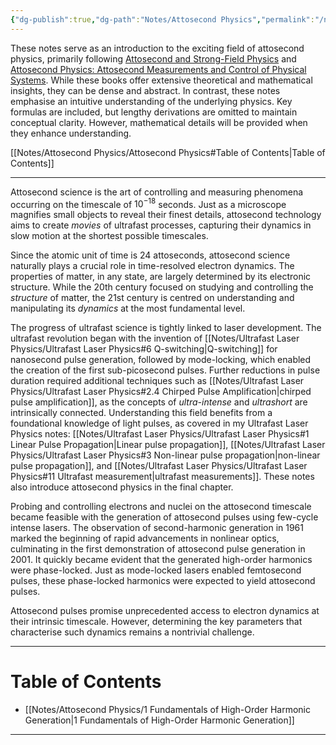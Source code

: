 ```yaml
---
{"dg-publish":true,"dg-path":"Notes/Attosecond Physics","permalink":"/notes/attosecond-physics/","dgShowBacklinks":"false","dgShowLocalGraph":true,"dgShowInlineTitle":true,"dgShowToc":"false","updated":"2025-01-31T22:31:51.657+01:00"}
---
```


These notes serve as an introduction to the exciting field of attosecond physics, primarily following [Attosecond and Strong-Field Physics](https://www.cambridge.org/core/books/attosecond-and-strongfield-physics/B75E906A3C0AFE97902F0500312816B3) and [Attosecond Physics: Attosecond Measurements and Control of Physical Systems](https://link.springer.com/book/10.1007/978-3-642-37623-8). While these books offer extensive theoretical and mathematical insights, they can be dense and abstract. In contrast, these notes emphasise an intuitive understanding of the underlying physics. Key formulas are included, but lengthy derivations are omitted to maintain conceptual clarity. However, mathematical details will be provided when they enhance understanding.

[[Notes/Attosecond Physics/Attosecond Physics#Table of Contents\|Table of Contents]]

---

Attosecond science is the art of controlling and measuring phenomena occurring on the timescale of $10^{-18}$ seconds. Just as a microscope magnifies small objects to reveal their finest details, attosecond technology aims to create _movies_ of ultrafast processes, capturing their dynamics in slow motion at the shortest possible timescales.

Since the atomic unit of time is 24 attoseconds, attosecond science naturally plays a crucial role in time-resolved electron dynamics. The properties of matter, in any state, are largely determined by its electronic structure. While the 20th century focused on studying and controlling the _structure_ of matter, the 21st century is centred on understanding and manipulating its _dynamics_ at the most fundamental level.

The progress of ultrafast science is tightly linked to laser development. The ultrafast revolution began with the invention of [[Notes/Ultrafast Laser Physics/Ultrafast Laser Physics#6 Q-switching\|Q-switching]] for nanosecond pulse generation, followed by mode-locking, which enabled the creation of the first sub-picosecond pulses. Further reductions in pulse duration required additional techniques such as [[Notes/Ultrafast Laser Physics/Ultrafast Laser Physics#2.4 Chirped Pulse Amplification\|chirped pulse amplification]], as the concepts of _ultra-intense_ and _ultrashort_ are intrinsically connected. Understanding this field benefits from a foundational knowledge of light pulses, as covered in my Ultrafast Laser Physics notes: [[Notes/Ultrafast Laser Physics/Ultrafast Laser Physics#1 Linear Pulse Propagation\|Linear pulse propagation]], [[Notes/Ultrafast Laser Physics/Ultrafast Laser Physics#3 Non-linear pulse propagation\|non-linear pulse propagation]], and [[Notes/Ultrafast Laser Physics/Ultrafast Laser Physics#11 Ultrafast measurement\|ultrafast measurements]]. These notes also introduce attosecond physics in the final chapter.

Probing and controlling electrons and nuclei on the attosecond timescale became feasible with the generation of attosecond pulses using few-cycle intense lasers. The observation of second-harmonic generation in 1961 marked the beginning of rapid advancements in nonlinear optics, culminating in the first demonstration of attosecond pulse generation in 2001. It quickly became evident that the generated high-order harmonics were phase-locked. Just as mode-locked lasers enabled femtosecond pulses, these phase-locked harmonics were expected to yield attosecond pulses.

Attosecond pulses promise unprecedented access to electron dynamics at their intrinsic timescale. However, determining the key parameters that characterise such dynamics remains a nontrivial challenge.

---
# Table of Contents
- [[Notes/Attosecond Physics/1 Fundamentals of High-Order Harmonic Generation\|1 Fundamentals of High-Order Harmonic Generation]]

---
